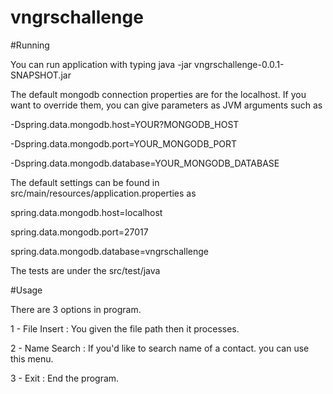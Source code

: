 # vngrschallenge

#Running

You can run application with typing java -jar vngrschallenge-0.0.1-SNAPSHOT.jar

The default mongodb connection properties are for the localhost. If you want to override them, you can give parameters as JVM arguments such as

-Dspring.data.mongodb.host=YOUR?MONGODB_HOST

-Dspring.data.mongodb.port=YOUR_MONGODB_PORT

-Dspring.data.mongodb.database=YOUR_MONGODB_DATABASE

The default settings can be found in src/main/resources/application.properties as

spring.data.mongodb.host=localhost

spring.data.mongodb.port=27017

spring.data.mongodb.database=vngrschallenge

The tests are under the src/test/java

#Usage

There are 3 options in program. 

1 - File Insert : You given the file path then it processes.

2 - Name Search : If you'd like to search name of a contact. you can use this menu.

3 - Exit        : End the program.
